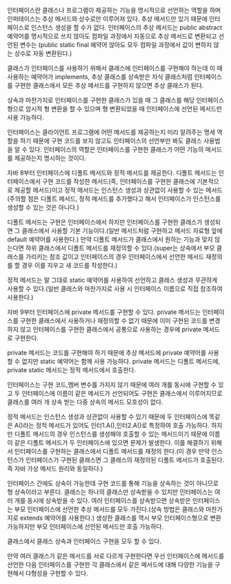 인터페이스란 클래스나 프로그램이 제공하는 기능을 명시적으로 선언하는 역할을 하며 인퍼테이스는 추상 메서드와 상수로만 이루어져 있다. 추상 메서드만 있기 때문에 인터페이스로 인스턴스 생성을 할 수가 없다. 인터페이스의 추상 메서드는 public abstract 예약어를 명시적으로 쓰지 않아도 컴파일 과정에서 자동으로 추상 메서드로 변환되고 선언된 변수는 (public static final 예약어 않아도 모두 컴파일 과정에서 값이 변하지 않는 상수로 자동 변환된다.)

클래스가 인터페이스를 사용하기 위해서 클래스에 인터페이스를 구현해야 하는데 이 때 사용하는 예약어가 implements, 추상 클래스를 상속받은 자식 클래스처럼 인터페이스를 구현한 클래스에서 모든 추상 메서드를 구현하지 않으면 추상 클래스가 된다.

상속과 마찬가지로 인터페이스를 구현한 클래스가 있을 때 그 클래스를 해당 인터페이스형으로 암시적 형 변환을 할 수 있으며 형 변환되었을 때 인터페이스에 선언된 메서드만 사용 가능하다.

인터페이스는 클라이언트 프로그램에 어떤 메서드를 제공하는지 미리 알려주는 명세 역할을 하기 때문에 구현 코드를 보지 않고도 인터페이스의 선언부만 봐도 클래스 사용법을 알 수 있다. 인터페이스의 역할은 인터페이스를 구현한 클래스가 어떤 기능의 메서드를 제공하는지 명시하는 것이다.

자바 8부터 인터페이스에 디폴트 메서드와 정적 메서드를 제공한다. 디폴트 메서드는 인터페이스에서 구현 코드를 작성한 메서드(즉, 인터페이스를 구현한 클래스에 기본적으로 제공할 메서드)이고 정적 메서드는 인스턴스 생성과 상관없이 사용할 수 있는 메서드(주의할 점은 디폴트 메서드, 정적 메서드를 추가했다고 해서 인터페이스가 인스턴스를 생성할 수 있는 것은 아니다.)

디폴트 메서드는 구현은 인터페이스에서 하지만 인터페이스를 구현한 클래스가 생성되면 그 클래스에서 사용할 기본 기능이다.(일반 메서드처럼 구현하고 메서드 자료형 앞에 default 예약어를 사용한다.) 만약 디폴트 메서드가 클래스에서 원하는 기능과 맞지 않는다면 하위 클래스에서 디폴트 메서드를 재정의할 수 있다.(super는 상속에서 부모 클래스를 가리키는 참조 값이고 인터페이스의 경우 인터페이스에서 선언한 메서드 재정의를 할 경우 이를 지우고 새 코드를 작성한다.)

정적 메서드는 말 그대로 static 예약어를 사용하여 선언하고 클래스 생성과 무관하게 사용할 수 있다.(일반 클래스와 마찬가지로 사용 시 인터페이스 이름으로 직접 참조하여 사용한다.)

자바 9부터 인터페이스에 private 메서드를 구현할 수 있다. private 메서드는 인터페이스를 구현한 클래스에서 사용하거나 재정의할 수 없기 때문에 이미 구현된 코드를 변경하지 않고 인터페이스를 구현한 클래스에서 공통으로 사용하는 경우에 private 메서드로 구현한다.

private 메서드는 코드를 구현해야 하기 때문에 추상 메서드에 private 예약어를 사용할 수 없지만 static 예약어는 함께 사용 가능하다. private 메서드는 디폴트 메서드에, private static 메서드는 정적 메서드에서 호출한다.

인터페이스는 구현 코드,멤버 변수를 가지지 않기 때문에 여러 개를 동시에 구현할 수 있고 두 인터페이스에 이름이 같은 메서드가 선언되어도 구현은 클래스에서 이루어지므로 클래스를 여러 개 상속 받는 다중 상속의 메서드 모호성이 없다.

정적 메서드는 인스턴스 생성과 상관없이 사용할 수 있기 때문에 두 인터페이스에 똑같은 A()라는 정적 메서드가 있어도 인터1.A(),인터2.A()로 특정하여 호출 가능하다. 하지만 디폴트 메서드의 경우 인스턴스를 생성해야 호출할 수 있는 메서드이기 때문에 이름이 같은 디폴트 메서드가 두 인터페이스에 있으면 문제가 발생한다. 이를 해결하기 위해서 인터페이스를 구현하는 클래스에서 디폴트 메서드를 재정의 한다.(이 경우 만약 인스턴스가 인터페이스가 구현된 클래스면 그 클래스의 재정의된 디폴트 메서드가 호출된다. 즉 자바 가상 메서드 원리와 동일하다.)

인터페이스 간에도 상속이 가능한데 구현 코드를 통해 기능을 상속하는 것이 아니므로 형 상속이라고 부른다. 클래스는 하나의 클래스만 상속받을 수 있지만 인터페이스는 여러 개를 동시에 상속받을 수 있다. 여러 인터페이스를 상속받으면 상속받은 인터페이스는 부모 인터페이스에 선언한 추상 메서드를 모두 가진다.(상속 방법은 클래스와 마찬가지로 extends 예약어를 사용한다.) 생성한 클래스를 역시 부모 인터페이스형으로 변환 가능하지만 부모 인터페이스에 선언된 메서드만 호출 가능하다.

클래스에서 클래스 상속과 인터페이스 구현을 모두 할 수 있다. 

만약 여러 클래스가 같은 메서드를 서로 다르게 구현한다면 우선 인터페이스에 메서드를 선언한 다음 인터페이스를 구현한 각 클래스에서 같은 메서드에 대해 다양한 기능을 구현해서 다형성을 구현할 수 있다.
